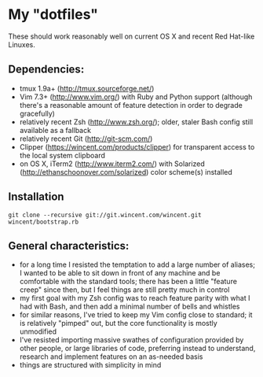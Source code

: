 # My "dotfiles"

These should work reasonably well on current OS X and recent Red Hat-like
Linuxes.

## Dependencies:

* tmux 1.9a+ (http://tmux.sourceforge.net/)
* Vim 7.3+ (http://www.vim.org/) with Ruby and Python support (although there's
  a reasonable amount of feature detection in order to degrade gracefully)
* relatively recent Zsh (http://www.zsh.org/); older, staler Bash config still available as a
  fallback
* relatively recent Git (http://git-scm.com/)
* Clipper (https://wincent.com/products/clipper) for transparent access to the
  local system clipboard
* on OS X, iTerm2 (http://www.iterm2.com/) with Solarized
  (http://ethanschoonover.com/solarized) color scheme(s) installed

## Installation

    git clone --recursive git://git.wincent.com/wincent.git
    wincent/bootstrap.rb

## General characteristics:

* for a long time I resisted the temptation to add a large number of aliases; I
  wanted to be able to sit down in front of any machine and be comfortable with
  the standard tools; there has been a little "feature creep" since then, but I
  feel things are still pretty much in control
* my first goal with my Zsh config was to reach feature parity with what I had
  with Bash, and then add a minimal number of bells and whistles
* for similar reasons, I've tried to keep my Vim config close to standard; it
  is relatively "pimped" out, but the core functionality is mostly unmodified
* I've resisted importing massive swathes of configuration provided by other
  people, or large libraries of code, preferring instead to understand, research
  and implement features on an as-needed basis
* things are structured with simplicity in mind
